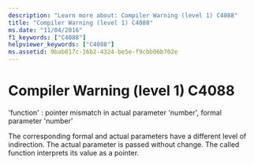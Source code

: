 ```yaml
---
description: "Learn more about: Compiler Warning (level 1) C4088"
title: "Compiler Warning (level 1) C4088"
ms.date: "11/04/2016"
f1_keywords: ["C4088"]
helpviewer_keywords: ["C4088"]
ms.assetid: 9bab817c-16b2-4324-be5e-f9cbb06b702e
---
```

# Compiler Warning (level 1) C4088

'function' : pointer mismatch in actual parameter 'number', formal parameter 'number'

The corresponding formal and actual parameters have a different level of indirection. The actual parameter is passed without change. The called function interprets its value as a pointer.
